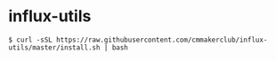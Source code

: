 # influx-utils

```
$ curl -sSL https://raw.githubusercontent.com/cmmakerclub/influx-utils/master/install.sh | bash
```
